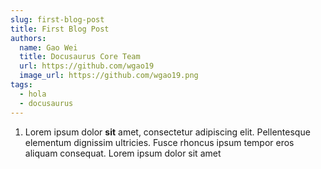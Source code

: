 ```yaml
---
slug: first-blog-post
title: First Blog Post
authors:
  name: Gao Wei
  title: Docusaurus Core Team
  url: https://github.com/wgao19
  image_url: https://github.com/wgao19.png
tags:
  - hola
  - docusaurus
---
```

1. Lorem ipsum dolor **sit** amet, consectetur adipiscing elit. Pellentesque elementum dignissim ultricies. Fusce rhoncus ipsum tempor eros aliquam consequat. Lorem ipsum dolor sit amet